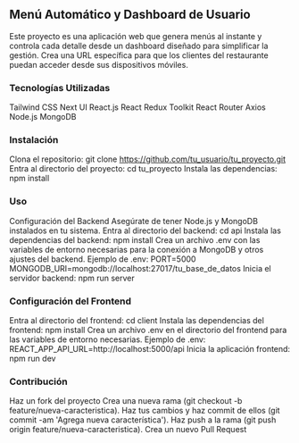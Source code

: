 
## Menú Automático y Dashboard de Usuario
Este proyecto es una aplicación web que genera menús al instante y controla cada detalle desde un dashboard diseñado para simplificar la gestión. Crea una URL específica para que los clientes del restaurante puedan acceder desde sus dispositivos móviles.

### Tecnologías Utilizadas
Tailwind CSS
Next UI
React.js
React Redux Toolkit
React Router
Axios
Node.js
MongoDB

### Instalación
Clona el repositorio: git clone https://github.com/tu_usuario/tu_proyecto.git
Entra al directorio del proyecto: cd tu_proyecto
Instala las dependencias: npm install

### Uso
Configuración del Backend
Asegúrate de tener Node.js y MongoDB instalados en tu sistema.
Entra al directorio del backend: cd api
Instala las dependencias del backend: npm install
Crea un archivo .env con las variables de entorno necesarias para la conexión a MongoDB y otros ajustes del backend.
Ejemplo de .env: PORT=5000
MONGODB_URI=mongodb://localhost:27017/tu_base_de_datos
Inicia el servidor backend: npm run server

### Configuración del Frontend
Entra al directorio del frontend: cd client
Instala las dependencias del frontend: npm install
Crea un archivo .env en el directorio del frontend para las variables de entorno necesarias.
Ejemplo de .env: REACT_APP_API_URL=http://localhost:5000/api
Inicia la aplicación frontend: npm run dev

### Contribución
Haz un fork del proyecto
Crea una nueva rama (git checkout -b feature/nueva-caracteristica).
Haz tus cambios y haz commit de ellos (git commit -am 'Agrega nueva característica').
Haz push a la rama (git push origin feature/nueva-caracteristica).
Crea un nuevo Pull Request
